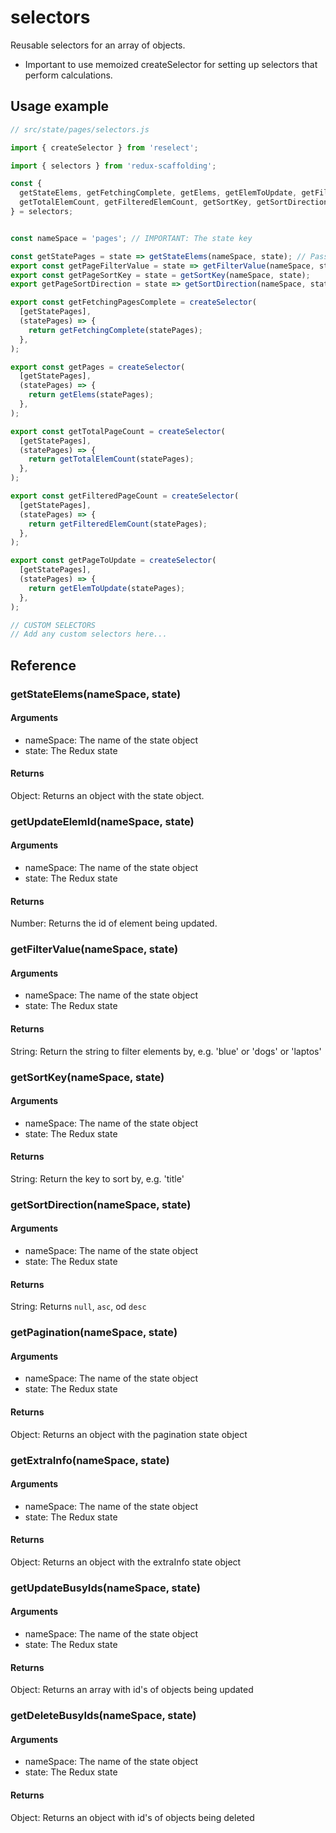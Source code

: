 # selectors

Reusable selectors for an array of objects.

- Important to use memoized createSelector for setting up selectors that perform calculations.

## Usage example

```javascript
// src/state/pages/selectors.js

import { createSelector } from 'reselect';

import { selectors } from 'redux-scaffolding';

const {
  getStateElems, getFetchingComplete, getElems, getElemToUpdate, getFilterValue,
  getTotalElemCount, getFilteredElemCount, getSortKey, getSortDirection,
} = selectors;


const nameSpace = 'pages'; // IMPORTANT: The state key

const getStatePages = state => getStateElems(nameSpace, state); // Pass this state into the selector functions below
export const getPageFilterValue = state => getFilterValue(nameSpace, state);
export const getPageSortKey = state = getSortKey(nameSpace, state);
export getPageSortDirection = state => getSortDirection(nameSpace, state);

export const getFetchingPagesComplete = createSelector(
  [getStatePages],
  (statePages) => {
    return getFetchingComplete(statePages);
  },
);

export const getPages = createSelector(
  [getStatePages],
  (statePages) => {
    return getElems(statePages);
  },
);

export const getTotalPageCount = createSelector(
  [getStatePages],
  (statePages) => {
    return getTotalElemCount(statePages);
  },
);

export const getFilteredPageCount = createSelector(
  [getStatePages],
  (statePages) => {
    return getFilteredElemCount(statePages);
  },
);

export const getPageToUpdate = createSelector(
  [getStatePages],
  (statePages) => {
    return getElemToUpdate(statePages);
  },
);

// CUSTOM SELECTORS
// Add any custom selectors here...

```

## Reference

### getStateElems(nameSpace, state)
#### Arguments
  * nameSpace: The name of the state object
  * state: The Redux state
#### Returns
Object: Returns an object with the state object.

### getUpdateElemId(nameSpace, state)
#### Arguments
  * nameSpace: The name of the state object
  * state: The Redux state
#### Returns
Number: Returns the id of element being updated.

### getFilterValue(nameSpace, state)
#### Arguments
  * nameSpace: The name of the state object
  * state: The Redux state
#### Returns
String: Return the string to filter elements by, e.g. 'blue' or 'dogs' or 'laptos'

### getSortKey(nameSpace, state)
#### Arguments
  * nameSpace: The name of the state object
  * state: The Redux state
#### Returns
String: Return the key to sort by, e.g. 'title'

### getSortDirection(nameSpace, state)
#### Arguments
  * nameSpace: The name of the state object
  * state: The Redux state
#### Returns
String: Returns `null`, `asc`, od `desc`

### getPagination(nameSpace, state)
#### Arguments
  * nameSpace: The name of the state object
  * state: The Redux state
#### Returns
Object: Returns an object with the pagination state object

### getExtraInfo(nameSpace, state)
#### Arguments
  * nameSpace: The name of the state object
  * state: The Redux state
#### Returns
Object: Returns an object with the extraInfo state object

### getUpdateBusyIds(nameSpace, state)
#### Arguments
  * nameSpace: The name of the state object
  * state: The Redux state
#### Returns
Object: Returns an array with id's of objects being updated

### getDeleteBusyIds(nameSpace, state)
#### Arguments
  * nameSpace: The name of the state object
  * state: The Redux state
#### Returns
Object: Returns an object with id's of objects being deleted
